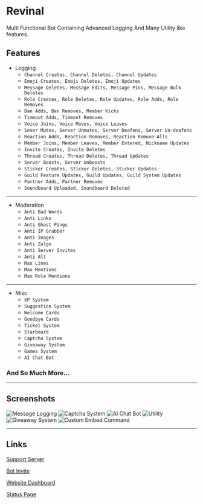 # Revinal
Multi Functional Bot Containing Advanced Logging And Many Utility like features. 

## Features

- Logging
  - ``Channel Creates, Channel Deletes, Channel Updates``
  - ``Emoji Creates, Emoji Deletes, Emoji Updates``
  - ``Message Deletes, Message Edits, Message Pins, Message Bulk Deletes``
  - ``Role Creates, Role Deletes, Role Updates, Role Adds, Role Removes``
  - ``Ban Adds, Ban Removes, Member Kicks``
  - ``Timeout Adds, Timeout Removes``
  - ``Voice Joins, Voice Moves, Voice Leaves``
  - ``Sever Mutes, Server Unmutes, Server Deafens, Server Un-deafens``
  - ``Reaction Adds, Reaction Removes, Reaction Remove Alls``
  - ``Member Joins, Member Leaves, Member Entered, Nickname Updates``
  - ``Invite Creates, Invite Deletes``
  - ``Thread Creates, Thread Deletes, Thread Updates``
  - ``Server Boosts, Server Unboosts``
  - ``Sticker Creates, Sticker Deletes, Sticker Updates``
  - ``Guild Feature Updates, Guild Updates, Guild System Updates``
  - ``Partner Adds, Partner Removes``
  - ``Soundboard Uploaded, Soundboard Deleted``

---

- Moderation
  - ``Anti Bad Words``
  - ``Anti Links``
  - ``Anti Ghost Pings``
  - ``Anti IP Grabber``
  - ``Anti Images``
  - ``Anti Zalgo``
  - ``Anti Server Invites``
  - ``Anti Alt``
  - ``Max Lines``
  - ``Max Mentions``
  - ``Max Role Mentions``

---

- Misc
  - ``XP System``
  - ``Suggestion System``
  - ``Welcome Cards``
  - ``Goodbye Cards``
  - ``Ticket System``
  - ``Starboard``
  - ``Captcha System``
  - ``Giveaway System``
  - ``Games System``
  - ``AI Chat Bot``

### And So Much More...

---

## Screenshots

![Message Logging](https://i.imgur.com/bkJwkQY.png)
![Captcha System](https://i.imgur.com/8Bo4b4Q.jpg)
![AI Chat Bot](https://i.imgur.com/sPIbhuf.png)
![Utility](https://i.imgur.com/j5F9P8r.png)
![Giveaway System](https://i.imgur.com/ykpUBaU.png)
![Custom Embed Command](https://i.imgur.com/KhxrgRO.png)

---

## Links

[Support Server](https://discord.com/invite/Gj8xWwg38U)

[Bot Invite](https://discord.com/oauth2/authorize?client_id=971024098098569327&permissions=1498209971415&scope=bot%20applications.commands)

[Website Dashboard](https://revinal.xyz/)

[Status Page](https://status.revinal.xyz/)

